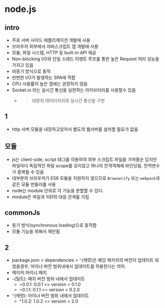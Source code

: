 # node.js

## intro
- 주로 서버 사이드 애플리케이션 개발에 사용
- 브라우저 외부에서 자바스크립트 앱 개발에 사용
- 모듈, 파일 시스템, HTTP 등 built-in API 제공
- Non-blocking I/O와 단일 스레드 이벤트 루프를 통한 높은 Request 처리 성능을 가지고 있음
- 비동기 방식으로 동작
- 빈번한 I/O가 발생하는 SPA에 적합
- CPU 사용률이 높은 앱에는 권장하지 않음
- Socket.io 라는 실시간 통신을 실현하는 라이브러리를 사용할수 있음
  - > 대량의 데이터처리와 실시간 통신을 구현
  
## 1
- http 서버 모듈을 내장하고있어서 별도의 웹서버를 설치할 필요가 없음

## 모듈
- js는 client-side, script 태그를 이용하여 외부 스크립트 파일을 가져올순 있지만 파일마다 독립적인 파일 scope를 갖지않고 하나의 전격객체에 바인딩됨. 전역변수가 중복될 수 있음
- 대부분의 브라우저가 ES6 모듈을 지원하지 않으므로 `Browserify` 또는 `webpack`과 같은 모듈 번들러를 사용
- node는 module 단위로 각 기능을 분할할 수 있다.
- module은 파일과 1대1의 대응 관계를 가짐

## commonJs
- 동기 방식(synchronous loading)으로 동작함
- 모듈 기능을 위해서 제안됨

## 2
- package.json > dependencies > `^`(캐럿)은 해당 패키지의 버전이 업데이트 되었을경우, 마이너 버전 범위내에서 업데이트를 허용한다는 의미.
- 메이저.마이너.패치
- `~`(틸트): 패치 버전 범위 내에서 업데이트
  - ~0.0.1: 0.0.1 <= version < 0.1.0
  - ~0.1.1: 0.1.1 <= version < 0.2.0
- `^`(캐럿): 마이너 버전 범위 내에서 업데이트
  - ^1.0.2: 1.0.2 <= version < 2.0